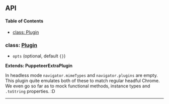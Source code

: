 ## API

<!-- Generated by documentation.js. Update this documentation by updating the source code. -->

#### Table of Contents

- [class: Plugin](#class-plugin)

### class: [Plugin](https://github.com/berstend/puppeteer-extra/blob/ceca9c6fed0a9f39d6c80b71fd413f3656ebb704/packages/puppeteer-extra-plugin-stealth/evasions/navigator.plugins/index.js#L10-L216)

- `opts` (optional, default `{}`)

**Extends: PuppeteerExtraPlugin**

In headless mode `navigator.mimeTypes` and `navigator.plugins` are empty.
This plugin quite emulates both of these to match regular headful Chrome.
We even go so far as to mock functional methods, instance types and `.toString` properties. :D

---
